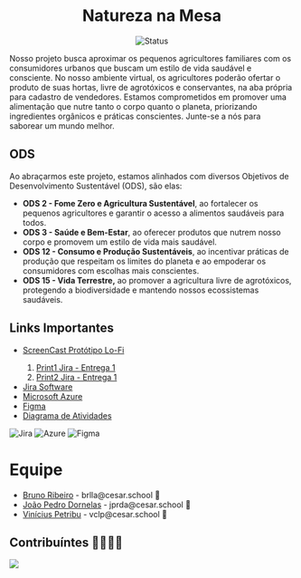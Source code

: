 <h1 align="center">Natureza na Mesa</h1>

<p align="center">
  <img
    src="https://img.shields.io/badge/Status-Em%20desenvolvimento-green?style=flat-square"
    alt="Status"
  />
</p>

<p>
  Nosso projeto busca aproximar os pequenos agricultores familiares com os
  consumidores urbanos que buscam um estilo de vida saudável e consciente. No
  nosso ambiente virtual, os agricultores poderão ofertar o produto de suas
  hortas, livre de agrotóxicos e conservantes, na aba própria para cadastro de
  vendedores. Estamos comprometidos em promover uma alimentação que nutre tanto
  o corpo quanto o planeta, priorizando ingredientes orgânicos e práticas
  conscientes. Junte-se a nós para saborear um mundo melhor.
</p>

<!--Por outro lado, os compradores receberão em suas casas frutas e verduras da melhor qualidade.
Por meio de sistemas de pagamentos mais ágeis para os agricultores e a facilidade de encontrar
produtos de qualidade, nosso projeto tem o objetivo de garantir sistemas sustentáveis de produção
de alimentos e implementar práticas agrícolas resilientes.-->

<h2>ODS</h2>
<p>
  Ao abraçarmos este projeto, estamos alinhados com diversos Objetivos de
  Desenvolvimento Sustentável (ODS), são elas:
</p>
<ul>
  <li>
    <b>ODS 2 - Fome Zero e Agricultura Sustentável</b>, ao fortalecer os
    pequenos agricultores e garantir o acesso a alimentos saudáveis para todos.
  </li>
  <li>
    <b>ODS 3 - Saúde e Bem-Estar</b>, ao oferecer produtos que nutrem nosso
    corpo e promovem um estilo de vida mais saudável.
  </li>
  <li>
    <b>ODS 12 - Consumo e Produção Sustentáveis</b>, ao incentivar práticas de
    produção que respeitam os limites do planeta e ao empoderar os consumidores
    com escolhas mais conscientes.
  </li>
  <li>
    <b>ODS 15 - Vida Terrestre,</b> ao promover a agricultura livre de
    agrotóxicos, protegendo a biodiversidade e mantendo nossos ecossistemas
    saudáveis.
  </li>
</ul>
<p></p>

<h2>Links Importantes</h2>
<ul>
  <li>
    <a
      href="https://drive.google.com/file/d/1-B5eo4Kn4ohz8Wy2rx8n7Ok2avWnGRr8/view?usp=sharing"
      >ScreenCast Protótipo Lo-Fi</a
    >
  </li>
  <ol>
    <li>
      <a
        href="https://drive.google.com/file/d/1fKBDubrYRM0OfsfiGrPuFtaMAWoiZ5tC/view?usp=sharing"
        >Print1 Jira - Entrega 1</a
      >
    </li>
    <li>
      <a
        href="https://drive.google.com/file/d/1Cjy2dJmmQqB71rZnHO9TrNrHbcQeCRaQ/view?usp=sharing"
        >Print2 Jira - Entrega 1</a
      >
    </li>
  </ol>
  <li>
    <a href="https://brlla.atlassian.net/jira/software/projects/NAT/boards/2"
      >Jira Software</a
    >
  </li>

  <li>
    <a
      href="https://portal.azure.com/?Microsoft_Azure_Education_correlationId=1c9f81fb-8425-4b8d-b397-29069dc60844#home"
      >Microsoft Azure</a
    >
  </li>
  <li>
    <a
      href="https://www.figma.com/file/gLjdFQCF3fTfQyUurKPn8I/Untitled?type=design&node-id=1-8&mode=design&t=z6upk37KIBaksBDz-0"
      >Figma</a
    >
  </li>
    <li>
    <a
      href="https://lucid.app/lucidchart/f2cbdb19-8906-4e3b-8f33-011892292cdb/edit?invitationId=inv_c43e7d84-0bd0-493f-87c9-0bd5afac2160"
      >Diagrama de Atividades</a
    >
  </li>
</ul>

![Jira](https://img.shields.io/badge/jira-%230A0FFF.svg?style=for-the-badge&logo=jira&logoColor=white)
![Azure](https://img.shields.io/badge/azure-%230072C6.svg?style=for-the-badge&logo=microsoftazure&logoColor=white)
![Figma](https://img.shields.io/badge/figma-%23F24E1E.svg?style=for-the-badge&logo=figma&logoColor=white)

<!--
![Django](https://img.shields.io/badge/django-%23092E20.svg?style=for-the-badge&logo=django&logoColor=white)
![Visual Studio
Code](https://img.shields.io/badge/Visual%20Studio%20Code-0078d7.svg?style=for-the-badge&logo=visual-studio-code&logoColor=white)
![Python](https://img.shields.io/badge/python-3670A0?style=for-the-badge&logo=python&logoColor=ffdd54)
-->

<h1>Equipe</h1>
<ul>
  <li>
    <a href="https://github.com/brunoribeirol">Bruno Ribeiro</a> -
    brlla@cesar.school 📩
  </li>
  <li>
    <a href="https://github.com/joaopdornelas26">João Pedro Dornelas</a> -
    jprda@cesar.school 📩
  </li>
  <li>
    <a href="https://github.com/vinipetribu">Vinícius Petribu</a> -
    vclp@cesar.school 📩
  </li>
</ul>

<h2>Contribuíntes 👨‍👩‍👧‍👦</h2>
<a href="https://github.com/brunoribeirol/naturezaNaMesa/graphs/contributors">
  <img src="https://contrib.rocks/image?repo=brunoribeirol/naturezaNaMesa" />
</a>
